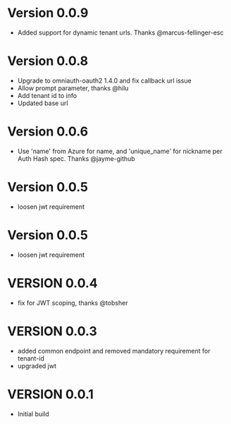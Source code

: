 # Version 0.0.9
* Added support for dynamic tenant urls. Thanks @marcus-fellinger-esc

# Version 0.0.8
* Upgrade to omniauth-oauth2 1.4.0 and fix callback url issue
* Allow prompt parameter, thanks @hilu
* Add tenant id to info
* Updated base url

# Version 0.0.6 
* Use 'name' from Azure for name, and 'unique_name' for nickname per Auth Hash spec. Thanks @jayme-github   

# Version 0.0.5 
* loosen jwt requirement

# Version 0.0.5 
* loosen jwt requirement

# VERSION 0.0.4
* fix for JWT scoping, thanks @tobsher

# VERSION 0.0.3
* added common endpoint and removed mandatory requirement for tenant-id
* upgraded jwt

# VERSION 0.0.1

* Initial build